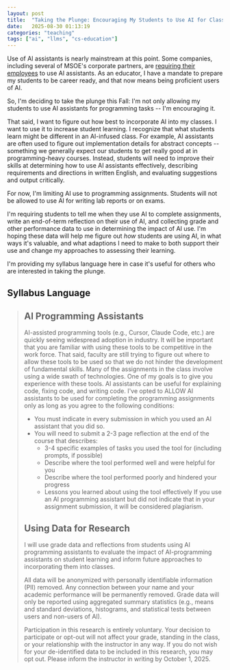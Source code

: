 ```yaml
---
layout: post
title:  "Taking the Plunge: Encouraging My Students to Use AI for Class"
date:   2025-08-30 01:13:19
categories: "teaching"
tags: ["ai", "llms", "cs-education"]
---
```


Use of AI assistants is nearly mainstream at this point.  Some companies, including several of MSOE's corporate partners, are [requiring their employees](https://www.washingtonpost.com/business/2025/06/03/ai-workplace-duolingo-shopify-employees/)
to use AI assistants. As an educator, I have a mandate to prepare my students to be career ready, and that now means being proficient users of AI.

So, I'm deciding to take the plunge this Fall: I'm not only allowing my students to use AI assistants for programming tasks -- I'm encouraging it.

That said, I want to figure out how best to incorporate AI into my classes.  I want to use it to increase student learning.  I recognize that what students learn
might be different in an AI-infused class.  For example, AI assistants are often used to figure out implementation details for abstract concepts -- something
we generally expect our students to get really good at in programming-heavy courses.  Instead, students will need to improve their skills at 
determining how to use AI assistants effectively, describing requirements and directions in written English, and evaluating suggestions and output critically.

For now, I'm limiting AI use to programming assignments.  Students will not be allowed to use AI for writing lab reports or on exams.

I'm requiring students to tell me when they use AI to complete assignments, write an end-of-term reflection on their use of AI, and collecting grade
and other performance data to use in determining the impact of AI use.  I'm hoping these data will help me figure out *how* students are using AI,
in what ways it's valuable, and what adaptions I need to make to both support their use and change my approaches to assessing their learning.

I'm providing my syllabus language here in case it's useful for others who are interested in taking the plunge.

## Syllabus Language

> ## AI Programming Assistants
> AI-assisted programming tools (e.g., Cursor, Claude Code, etc.) are quickly seeing widespread adoption in industry.  It will be
> important that you are familiar with using these tools to be competitive in the work force.  That said, faculty are still trying to
> figure out where to allow these tools to be used so that we do not hinder the development of fundamental skills.  Many of the assignments
> in the class involve using a wide swath of technologies.  One of my goals is to give you experience with these tools.  AI assistants can
> be useful for explaining code, fixing code, and writing code.  I've opted to ALLOW AI assistants to be used for completing the programming
> assignments only as long as you agree to the following conditions:
> * You must indicate in every submission in which you used an AI assistant that you did so.
> * You will need to submit a 2-3 page reflection at the end of the course that describes:
>   * 3-4 specific examples of tasks you used the tool for (including prompts, if possible)
>   * Describe where the tool performed well and were helpful for you
>   * Describe where the tool performed poorly and hindered your progress
>   * Lessons you learned about using the tool effectively 
> If you use an AI programming assistant but did not indicate that in your assignment submission, it will be considered plagiarism.
>
> ## Using Data for Research
> I will use grade data and reflections from students using AI programming assistants to evaluate the impact of AI-programming assistants on student learning and inform future approaches to incorporating them into classes.
>
> All data will be anonymized with personally identifiable information (PII) removed.  Any connection between your name and your academic performance will be permanently removed.  Grade data will only be reported using aggregated summary statistics (e.g., means and standard deviations, histograms, and statistical tests between users and non-users of AI).
>
> Participation in this research is entirely voluntary. Your decision to participate or opt-out will not affect your grade, standing in the class, or your relationship with the instructor in any way. If you do not wish for your de-identified data to be included in this research, you may opt out. Please inform the instructor in writing by October 1, 2025.
